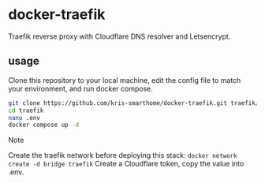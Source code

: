# docker-traefik
Traefik reverse proxy with Cloudflare DNS resolver and Letsencrypt.

## usage
Clone this repository to your local machine, edit the config file to match your environment, and run docker compose.

```bash
git clone https://github.com/kris-smarthome/docker-traefik.git traefik/
cd traefik
nano .env
docker compose up -d
```

> [!NOTE]
> Create the traefik network before deploying this stack: `docker network create -d bridge traefik`
> Create a Cloudflare token, copy the value into .env.